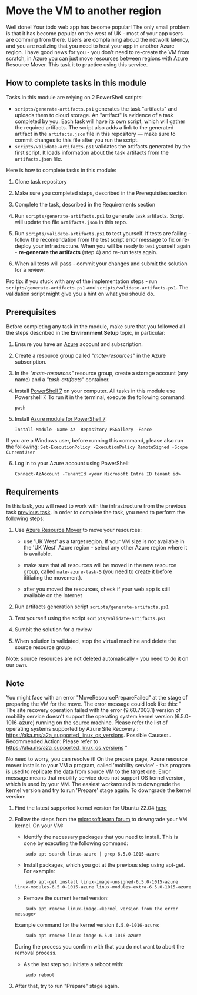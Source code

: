 # Move the VM to another region

Well done! Your todo web app has become popular! The only small problem is that it has become popular on the west of UK - most of your app users are comming from there. Users are complaining aboud the network latency, and you are realizing that you need to host your app in another Azure region. I have good news for you - you don't need to re-create the VM from scratch, in Azure you can just move resources between regions with Azure Resource Mover. This task it to practice using this service. 

## How to complete tasks in this module 

Tasks in this module are relying on 2 PowerShell scripts: 

- `scripts/generate-artifacts.ps1` generates the task "artifacts" and uploads them to cloud storage. An "artifact" is evidence of a task completed by you. Each task will have its own script, which will gather the required artifacts. The script also adds a link to the generated artifact in the `artifacts.json` file in this repository — make sure to commit changes to this file after you run the script. 
- `scripts/validate-artifacts.ps1` validates the artifacts generated by the first script. It loads information about the task artifacts from the `artifacts.json` file.

Here is how to complete tasks in this module:

1. Clone task repository

2. Make sure you completed steps, described in the Prerequisites section

3. Complete the task, described in the Requirements section 

4. Run `scripts/generate-artifacts.ps1` to generate task artifacts. Script will update the file `artifacts.json` in this repo. 

5. Run `scripts/validate-artifacts.ps1` to test yourself. If tests are failing - follow the recomendation from the test script error message to fix or re-deploy your infrastructure. When you will be ready to test yourself again - **re-generate the artifacts** (step 4) and re-run tests again. 

6. When all tests will pass - commit your changes and submit the solution for a review. 

Pro tip: if you stuck with any of the implementation steps - run `scripts/generate-artifacts.ps1` and `scripts/validate-artifacts.ps1`. The validation script might give you a hint on what you should do.  

## Prerequisites

Before completing any task in the module, make sure that you followed all the steps described in the **Environment Setup** topic, in particular: 

1. Ensure you have an [Azure](https://azure.microsoft.com/en-us/free/) account and subscription.

2. Create a resource group called *"mate-resources"* in the Azure subscription.

3. In the *"mate-resources"* resource group, create a storage account (any name) and a *"task-artifacts"* container.

4. Install [PowerShell 7](https://learn.microsoft.com/en-us/powershell/scripting/install/installing-powershell?view=powershell-7.4) on your computer. All tasks in this module use Powershell 7. To run it in the terminal, execute the following command: 
    ```
    pwsh
    ```

5. Install [Azure module for PowerShell 7](https://learn.microsoft.com/en-us/powershell/azure/install-azure-powershell?view=azps-11.3.0): 
    ```
    Install-Module -Name Az -Repository PSGallery -Force
    ```
If you are a Windows user, before running this command, please also run the following: 
    ```
    Set-ExecutionPolicy -ExecutionPolicy RemoteSigned -Scope CurrentUser
    ```

6. Log in to your Azure account using PowerShell:
    ```
    Connect-AzAccount -TenantId <your Microsoft Entra ID tenant id>
    ```

## Requirements

In this task, you will need to work with the infrastructure from the previous task [previous task](https://github.com/mate-academy/azure_task_3_attach_data_disk). In order to complete the task, you need to perform the following steps: 


1. Use [Azure Resource Mover](https://learn.microsoft.com/en-us/azure/resource-mover/tutorial-move-region-virtual-machines) to move your resources: 
    
    - use 'UK West' as a target region. If your VM size is not available in the 'UK West' Azure region - select any other Azure region where it is available. 

    - make sure that all resources will be moved in the new resource group, called `mate-azure-task-5` (you need to create it before ititiating the movement). 

    - after you moved the resources, check if your web app is still available on the Internet 

2. Run artifacts generation script `scripts/generate-artifacts.ps1`

3. Test yourself using the script `scripts/validate-artifacts.ps1`

4. Sumbit the solution for a review

5. When solution is validated, stop the virtual machine and delete the source resource group. 

Note: source resources are not deleted automatically - you need to do it on our own. 

## Note

You might face with an error "MoveResourcePrepareFailed" at the stage of preparing the VM for the move. The error message could look like this:
"
The site recovery operation failed with the error (9.60.7003.1) version of mobility service doesn't support the operating system kernel version (6.5.0-1016-azure) running on the source machine. Please refer the list of operating systems supported by Azure Site Recovery : https://aka.ms/a2a_supported_linux_os_versions.
Possible Causes: .
Recommended Action: Please refer to https://aka.ms/a2a_supported_linux_os_versions
"

No need to worry, you can resolve it! 
On the prepare page, Azure resource mover installs to your VM a program, called 'mobility service' - this program is used to replicate the data from source VM to the target one. Error message means that mobility service does not support OS kernel version, which is used by your VM. The easiest workaround is to downgrade the kernel version and try to run 'Prepare' stage again. To downgrade the kernel version:

1. Find the latest supported kernel version for Ubuntu 22.04 [here](https://learn.microsoft.com/en-us/azure/site-recovery/azure-to-azure-support-matrix#linux)

2. Follow the steps from the [microsoft learn forum](https://learn.microsoft.com/en-us/answers/questions/918155/how-can-i-downgrade-the-kernel-version-of-ubuntu-o) to downgrade your VM kernel. On your VM:

    - Identify the necessary packages that you need to install. This is done by executing the following command:
    ```
        sudo apt search linux-azure | grep 6.5.0-1015-azure
    ```

    - Install packages, which you got at the previous step using apt-get. For example: 
    ```
        sudo apt-get install linux-image-unsigned-6.5.0-1015-azure linux-modules-6.5.0-1015-azure linux-modules-extra-6.5.0-1015-azure
    ```

    - Remove the current kernel version: 
    
    ```
        sudo apt remove linux-image-<kernel version from the error message>
    ```
    Example command for the kernel version `6.5.0-1016-azure`: 
    
    ```
        sudo apt remove linux-image-6.5.0-1016-azure
    ```
    
    During the process you confirm with <No> that you do not want to abort the removal process.
    
    - As the last step you initiate a reboot with:
    
    ```
        sudo reboot
    ``` 

3. After that, try to run "Prepare" stage again.
